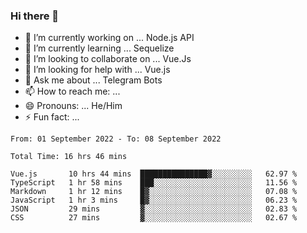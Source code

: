 ### Hi there 👋

- 🔭 I’m currently working on ... Node.js API
- 🌱 I’m currently learning ... Sequelize
- 👯 I’m looking to collaborate on ... Vue.Js
- 🤔 I’m looking for help with ... Vue.js
- 💬 Ask me about ... Telegram Bots 
- 📫 How to reach me: ... 
- 😄 Pronouns: ... He/Him
- ⚡ Fun fact: ... 


<!--START_SECTION:waka-->

```text
From: 01 September 2022 - To: 08 September 2022

Total Time: 16 hrs 46 mins

Vue.js       10 hrs 44 mins  ███████████████▓░░░░░░░░░   62.97 %
TypeScript   1 hr 58 mins    ███░░░░░░░░░░░░░░░░░░░░░░   11.56 %
Markdown     1 hr 12 mins    █▓░░░░░░░░░░░░░░░░░░░░░░░   07.08 %
JavaScript   1 hr 3 mins     █▓░░░░░░░░░░░░░░░░░░░░░░░   06.23 %
JSON         29 mins         ▓░░░░░░░░░░░░░░░░░░░░░░░░   02.83 %
CSS          27 mins         ▓░░░░░░░░░░░░░░░░░░░░░░░░   02.67 %
```

<!--END_SECTION:waka-->

<!--
**therealstein/therealstein** is a ✨ _special_ ✨ repository because its `README.md` (this file) appears on your GitHub profile.

Here are some ideas to get you started:

- 🔭 I’m currently working on ...
- 🌱 I’m currently learning ...
- 👯 I’m looking to collaborate on ...
- 🤔 I’m looking for help with ...
- 💬 Ask me about ...
- 📫 How to reach me: ...
- 😄 Pronouns: ...
- ⚡ Fun fact: ...
-->
